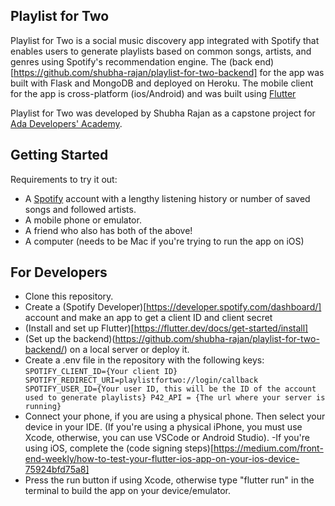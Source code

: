 ## Playlist for Two

Playlist for Two is a social music discovery app integrated with Spotify that enables users to generate playlists based on common songs, artists, and genres using Spotify's recommendation engine. The (back end)[https://github.com/shubha-rajan/playlist-for-two-backend] for the app was built with Flask and MongoDB and deployed on Heroku. The mobile client for the app is cross-platform (ios/Android) and was built using [Flutter](https://flutter.dev/)

Playlist for Two was developed by Shubha Rajan as a capstone project for [Ada Developers' Academy](https://adadevelopersacademy.org).

## Getting Started

Requirements to try it out:

- A [Spotify](spotify.com) account with a lengthy listening history or number of saved songs and followed artists.
- A mobile phone or emulator.
- A friend who also has both of the above!
- A computer (needs to be Mac if you're trying to run the app on iOS)

## For Developers
- Clone this repository.
- Create a (Spotify Developer)[https://developer.spotify.com/dashboard/] account and make an app to get a client ID and client secret
- (Install and set up Flutter)[https://flutter.dev/docs/get-started/install]
- (Set up the backend)(https://github.com/shubha-rajan/playlist-for-two-backend/) on a local server or deploy it.
- Create a .env file in the repository with the following keys:
``
SPOTIFY_CLIENT_ID={Your client ID}
SPOTIFY_REDIRECT_URI=playlistfortwo://login/callback
SPOTIFY_USER_ID={Your user ID, this will be the ID of the account used to generate playlists}
P42_API = {The url where your server is running}
``
- Connect your phone, if you are using a physical phone. Then select your device in your IDE. (If you're using a physical iPhone, you must use Xcode, otherwise, you can use VSCode or Android Studio).
-If you're using iOS, complete the (code signing steps)[https://medium.com/front-end-weekly/how-to-test-your-flutter-ios-app-on-your-ios-device-75924bfd75a8]
- Press the run button if using Xcode, otherwise type "flutter run" in the terminal to build the app on your device/emulator.
